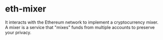 # eth-mixer
It interacts with the Ethereum network to implement a cryptocurrency mixer. A mixer is a service that "mixes" funds from multiple accounts to preserve your privacy.
